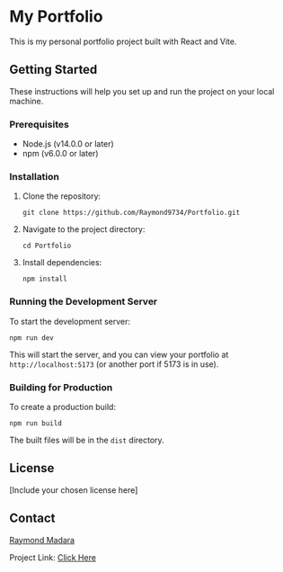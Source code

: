 # My Portfolio

This is my personal portfolio project built with React and Vite.

## Getting Started

These instructions will help you set up and run the project on your local machine.

### Prerequisites

- Node.js (v14.0.0 or later)
- npm (v6.0.0 or later)

### Installation

1. Clone the repository:
   ```
   git clone https://github.com/Raymond9734/Portfolio.git
   ```

2. Navigate to the project directory:
   ```
   cd Portfolio
   ```

3. Install dependencies:
   ```
   npm install
   ```

### Running the Development Server

To start the development server:

```
npm run dev
```

This will start the server, and you can view your portfolio at `http://localhost:5173` (or another port if 5173 is in use).

### Building for Production

To create a production build:

```
npm run build
```

The built files will be in the `dist` directory.


## License

[Include your chosen license here]

## Contact

[Raymond Madara](rymadara97@gmail.com)

Project Link: [Click Here](https://github.com/Raymond9734/Portfolio)
